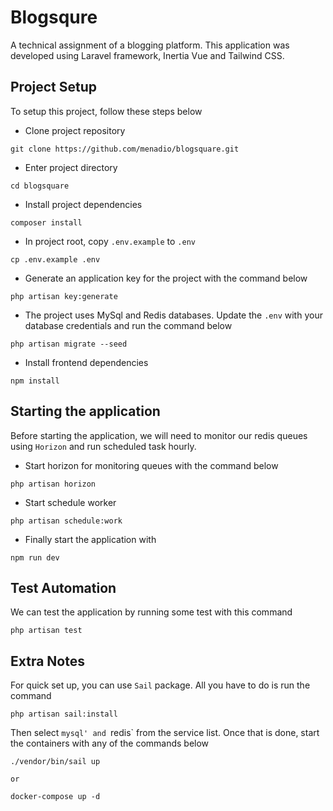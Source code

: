 # Blogsqure

A technical assignment of a blogging platform. This application was developed using Laravel framework, Inertia Vue and Tailwind CSS.


## Project Setup

To setup this project, follow these steps below

- Clone project repository
```
git clone https://github.com/menadio/blogsquare.git
```

- Enter project directory
```
cd blogsquare
```

- Install project dependencies
```
composer install
```

- In project root, copy `.env.example` to `.env`
```
cp .env.example .env
```

- Generate an application key for the project with the command below
```
php artisan key:generate
```

- The project uses MySql and Redis databases. Update the `.env` with your database credentials and run the command below
```
php artisan migrate --seed
```

- Install frontend dependencies
```
npm install
```


## Starting the application

Before starting the application, we will need to monitor our redis queues using `Horizon` and run scheduled task hourly. 

- Start horizon for monitoring queues with the command below
```
php artisan horizon
```
- Start schedule worker
```
php artisan schedule:work
```
- Finally start the application with 
```
npm run dev
```

## Test Automation

We can test the application by running some test with this command
```
php artisan test
```

## Extra Notes

For quick set up, you can use `Sail` package. All you have to do is run the command
```
php artisan sail:install
```
Then select `mysql' and `redis` from the service list. Once that is done, start the containers with any of the commands below
```
./vendor/bin/sail up

or

docker-compose up -d
```
